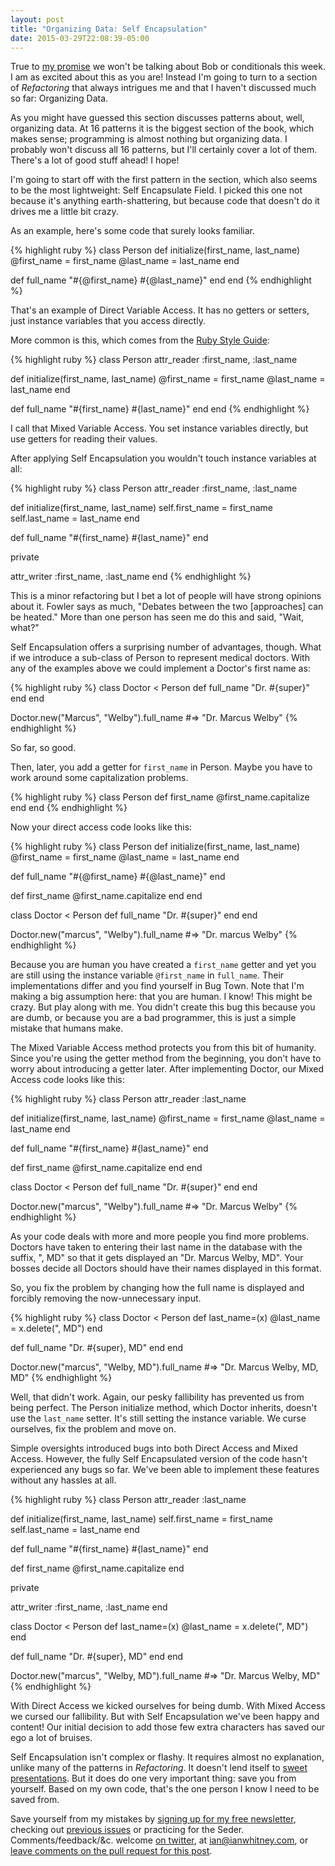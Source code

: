 ```yaml
---
layout: post
title: "Organizing Data: Self Encapsulation"
date: 2015-03-29T22:08:39-05:00
---
```


True to [my promise](http://designisrefactoring.com/2015/03/15/conditionals-style-and-design/) we won't be talking about Bob or conditionals this week. I am as excited about this as you are! Instead I'm going to turn to a section of _Refactoring_ that always intrigues me and that I haven't discussed much so far: Organizing Data.

As you might have guessed this section discusses patterns about, well, organizing data. At 16 patterns it is the biggest section of the book, which makes sense; programming is almost nothing but organizing data. I probably won't discuss all 16 patterns, but I'll certainly cover a lot of them. There's a lot of good stuff ahead! I hope!

<!--break-->

I'm going to start off with the first pattern in the section, which also seems to be the most lightweight: Self Encapsulate Field. I picked this one not because it's anything earth-shattering, but because code that doesn't do it drives me a little bit crazy.

As an example, here's some code that surely looks familiar.

{% highlight ruby %}
class Person
  def initialize(first_name, last_name)
    @first_name = first_name
    @last_name = last_name
  end

  def full_name
    "#{@first_name} #{@last_name}"
  end
end
{% endhighlight %}

That's an example of Direct Variable Access. It has no getters or setters, just instance variables that you access directly.

More common is this, which comes from the [Ruby Style Guide](https://github.com/bbatsov/ruby-style-guide#attr_family):

{% highlight ruby %}
class Person
  attr_reader :first_name, :last_name

  def initialize(first_name, last_name)
    @first_name = first_name
    @last_name = last_name
  end

  def full_name
    "#{first_name} #{last_name}"
  end
end
{% endhighlight %}

I call that Mixed Variable Access. You set instance variables directly, but use getters for reading their values.

After applying Self Encapsulation you wouldn't touch instance variables at all:

{% highlight ruby %}
class Person
  attr_reader :first_name, :last_name

  def initialize(first_name, last_name)
    self.first_name = first_name
    self.last_name = last_name
  end

  def full_name
    "#{first_name} #{last_name}"
  end

  private

  attr_writer :first_name, :last_name
end
{% endhighlight %}

This is a minor refactoring but I bet a lot of people will have strong opinions about it. Fowler says as much, "Debates between the two [approaches] can be heated." More than one person has seen me do this and said, "Wait, what?"

Self Encapsulation offers a surprising number of advantages, though. What if we introduce a sub-class of Person to represent medical doctors. With any of the examples above we could implement a Doctor's first name as:

{% highlight ruby %}
class Doctor < Person
  def full_name
    "Dr. #{super}"
  end
end

Doctor.new("Marcus", "Welby").full_name
#=> "Dr. Marcus Welby"
{% endhighlight %}

So far, so good.

Then, later, you add a getter for `first_name` in Person. Maybe you have to work around some capitalization problems.

{% highlight ruby %}
class Person
  def first_name
    @first_name.capitalize
  end
end
{% endhighlight %}

Now your direct access code looks like this:

{% highlight ruby %}
class Person
  def initialize(first_name, last_name)
    @first_name = first_name
    @last_name = last_name
  end

  def full_name
    "#{@first_name} #{@last_name}"
  end

  def first_name
    @first_name.capitalize
  end
end

class Doctor < Person
  def full_name
    "Dr. #{super}"
  end
end

Doctor.new("marcus", "Welby").full_name
#=> "Dr. marcus Welby"
{% endhighlight %}

Because you are human you have created a `first_name` getter and yet you are still using the instance variable `@first_name` in `full_name`. Their implementations differ and you find yourself in Bug Town. Note that I'm making a big assumption here: that you are human. I know! This might be crazy. But play along with me. You didn't create this bug this because you are dumb, or because you are a bad programmer, this is just a simple mistake that humans make.

The Mixed Variable Access method protects you from this bit of humanity. Since you're using the getter method from the beginning, you don't have to worry about introducing a getter later. After implementing Doctor, our Mixed Access code looks like this:

{% highlight ruby %}
class Person
  attr_reader :last_name

  def initialize(first_name, last_name)
    @first_name = first_name
    @last_name = last_name
  end

  def full_name
    "#{first_name} #{last_name}"
  end

  def first_name
    @first_name.capitalize
  end
end

class Doctor < Person
  def full_name
    "Dr. #{super}"
  end
end

Doctor.new("marcus", "Welby").full_name
#=> "Dr. Marcus Welby"
{% endhighlight %}

As your code deals with more and more people you find more problems. Doctors have taken to entering their last name in the database with the suffix, ", MD" so that it gets displayed an "Dr. Marcus Welby, MD". Your bosses decide all Doctors should have their names displayed in this format.

So, you fix the problem by changing how the full name is displayed and forcibly removing the now-unnecessary input.

{% highlight ruby %}
class Doctor < Person
  def last_name=(x)
    @last_name = x.delete(", MD")
  end

  def full_name
    "Dr. #{super}, MD"
  end
end

Doctor.new("marcus", "Welby, MD").full_name
#=>  "Dr. Marcus Welby, MD, MD"
{% endhighlight %}

Well, that didn't work. Again, our pesky fallibility has prevented us from being perfect. The Person initialize method, which Doctor inherits, doesn't use the `last_name` setter. It's still setting the instance variable. We curse ourselves, fix the problem and move on.

Simple oversights introduced bugs into both Direct Access and Mixed Access. However, the fully Self Encapsulated version of the code hasn't experienced any bugs so far. We've been able to implement these features without any hassles at all.

{% highlight ruby %}
class Person
  attr_reader :last_name

  def initialize(first_name, last_name)
    self.first_name = first_name
    self.last_name = last_name
  end

  def full_name
    "#{first_name} #{last_name}"
  end

  def first_name
    @first_name.capitalize
  end

  private

  attr_writer :first_name, :last_name
end

class Doctor < Person
  def last_name=(x)
    @last_name = x.delete(", MD")
  end

  def full_name
    "Dr. #{super}, MD"
  end
end

Doctor.new("marcus", "Welby, MD").full_name
#=>  "Dr. Marcus Welby, MD"
{% endhighlight %}

With Direct Access we kicked ourselves for being dumb. With Mixed Access we cursed our fallibility. But with Self Encapsulation we've been happy and content! Our initial decision to add those few extra characters has saved our ego a lot of bruises.

Self Encapsulation isn't complex or flashy. It requires almost no explanation, unlike many of the patterns in _Refactoring_. It doesn't lend itself to [sweet presentations](http://confreaks.tv/search?utf8=✓&query=patterns+design&commit=go). But it does do one very important thing: save you from yourself. Based on my own code, that's the one person I know I need to be saved from.

Save yourself from my mistakes by [signing up for my free newsletter](http://tinyletter.com/ianwhitney/), checking out [previous issues](http://tinyletter.com/ianwhitney/archive) or practicing for the Seder. Comments/feedback/&c. welcome [on twitter](https://twitter.com/iwhitney/), at ian@ianwhitney.com, or [leave comments on the pull request for this post](https://github.com/IanWhitney/designisrefactoring/pull/1).
